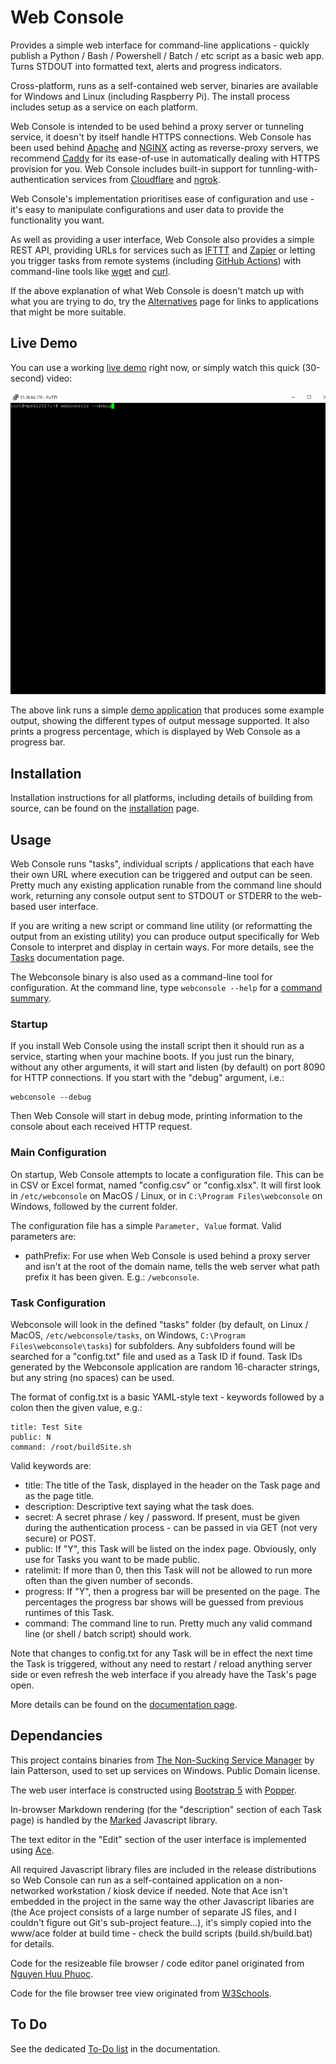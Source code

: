 # Web Console
Provides a simple web interface for command-line applications - quickly publish a Python / Bash / Powershell / Batch / etc script as a basic web app. Turns STDOUT into formatted text, alerts and progress indicators.

Cross-platform, runs as a self-contained web server, binaries are available for Windows and Linux (including Raspberry Pi). The install process includes setup as a service on each platform.

Web Console is intended to be used behind a proxy server or tunneling service, it doesn't by itself handle HTTPS connections. Web Console has been used behind [Apache](https://httpd.apache.org/) and [NGINX](https://www.nginx.com/) acting as reverse-proxy servers, we recommend [Caddy](https://caddyserver.com/) for its ease-of-use in automatically dealing with HTTPS provision for you. Web Console includes built-in support for tunnling-with-authentication services from [Cloudflare](https://www.cloudflare.com/en-gb/lp/ppc/zero-trust-network-access-x/) and [ngrok](https://ngrok.com/).

Web Console's implementation prioritises ease of configuration and use - it's easy to manipulate configurations and user data to provide the functionality you want.

As well as providing a user interface, Web Console also provides a simple REST API, providing URLs for services such as [IFTTT](https://ifttt.com/) and [Zapier](https://zapier.com/) or letting you trigger tasks from remote systems (including [GitHub Actions](https://github.com/features/actions)) with command-line tools like [wget](https://www.gnu.org/software/wget/) and [curl](https://curl.se/).

If the above explanation of what Web Console is doesn't match up with what you are trying to do, try the [Alternatives](docs/ALTERNATIVES.md) page for links to applications that might be more suitable.

## Live Demo

You can use a working [live demo](https://webconsole.sansay.co.uk/view?taskID=4jaknvvu0b4zl3ee) right now, or simply watch this quick (30-second) video:

![Demo of Web Console](docs/demo.gif "Demo of Web Console")

The above link runs a simple [demo application](https://github.com/dhicks6345789/web-console/blob/master/examples/test.py) that produces some example output, showing the different types of output message supported. It also prints a progress percentage, which is displayed by Web Console as a progress bar.

## Installation

Installation instructions for all platforms, including details of building from source, can be found on the [installation](docs/INSTALLATION.md) page.

## Usage

Web Console runs "tasks", individual scripts / applications that each have their own URL where execution can be triggered and output can be seen. Pretty much any existing application runable from the command line should work, returning any console output sent to STDOUT or STDERR to the web-based user interface.

If you are writing a new script or command line utility (or reformatting the output from an existing utility) you can produce output specifically for Web Console to interpret and display in certain ways. For more details, see the [Tasks](docs/TASKS.md) documentation page.

The Webconsole binary is also used as a command-line tool for configuration. At the command line, type `webconsole --help` for a [command summary](https://www.sansay.co.uk/docs/web-console/COMMANDS.txt).

### Startup

If you install Web Console using the install script then it should run as a service, starting when your machine boots. If you just run the binary, without any other arguments, it will start and listen (by default) on port 8090 for HTTP connections. If you start with the "debug" argument, i.e.:

```
webconsole --debug
```

Then Web Console will start in debug mode, printing information to the console about each received HTTP request.

### Main Configuration

On startup, Web Console attempts to locate a configuration file. This can be in CSV or Excel format, named "config.csv" or "config.xlsx". It will first look in `/etc/webconsole` on MacOS / Linux, or in `C:\Program Files\webconsole` on Windows, followed by the current folder.

The configuration file has a simple `Parameter, Value` format. Valid parameters are:
* pathPrefix: For use when Web Console is used behind a proxy server and isn't at the root of the domain name, tells the web server what path prefix it has been given. E.g.: `/webconsole`.

### Task Configuration

Webconsole will look in the defined "tasks" folder (by default, on Linux / MacOS, `/etc/webconsole/tasks`, on Windows, `C:\Program Files\webconsole\tasks`) for subfolders. Any subfolders found will be searched for a "config.txt" file and used as a Task ID if found. Task IDs generated by the Webconsole application are random 16-character strings, but any string (no spaces) can be used.

The format of config.txt is a basic YAML-style text - keywords followed by a colon then the given value, e.g.:

```
title: Test Site
public: N
command: /root/buildSite.sh
```
Valid keywords are:
* title: The title of the Task, displayed in the header on the Task page and as the page title.
* description: Descriptive text saying what the task does.
* secret: A secret phrase / key / password. If present, must be given during the authentication process - can be passed in via GET (not very secure) or POST.
* public: If "Y", this Task will be listed on the index page. Obviously, only use for Tasks you want to be made public.
* ratelimit: If more than 0, then this Task will not be allowed to run more often than the given number of seconds.
* progress: If "Y", then a progress bar will be presented on the page. The percentages the progress bar shows will be guessed from previous runtimes of this Task.
* command: The command line to run. Pretty much any valid command line (or shell / batch script) should work.

Note that changes to config.txt for any Task will be in effect the next time the Task is triggered, without any need to restart / reload anything server side or even refresh the web interface if you already have the Task's page open.

More details can be found on the [documentation page](docs/TASKS.md).

## Dependancies

This project contains binaries from [The Non-Sucking Service Manager](https://nssm.cc/) by Iain Patterson, used to set up services on Windows. Public Domain license.

The web user interface is constructed using [Bootstrap 5](https://getbootstrap.com/docs/5.0/getting-started/introduction/) with [Popper](https://popper.js.org/).

In-browser Markdown rendering (for the "description" section of each Task page) is handled by the [Marked](https://marked.js.org/) Javascript library.

The text editor in the "Edit" section of the user interface is implemented using [Ace](https://ace.c9.io/). 

All required Javascript library files are included in the release distributions so Web Console can run as a self-contained application on a non-networked workstation / kiosk device if needed. Note that Ace isn't embedded in the project in the same way the other Javascript libaries are (the Ace project consists of a large number of separate JS files, and I couldn't figure out Git's sub-project feature...), it's simply copied into the www/ace folder at build time - check the build scripts (build.sh/build.bat) for details.

Code for the resizeable file browser / code editor panel originated from [Nguyen Huu Phuoc](https://htmldom.dev/create-resizable-split-views/).

Code for the file browser tree view originated from [W3Schools](https://www.w3schools.com/howto/howto_js_treeview.asp).

## To Do

See the dedicated [To-Do list](docs/TODO.md) in the documentation.
